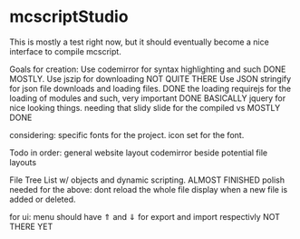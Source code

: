 # mcscriptStudio
This is mostly a test right now, but it should eventually become a nice interface to compile mcscript.

Goals for creation:
Use codemirror for syntax highlighting and such DONE MOSTLY.
Use jszip for downloading NOT QUITE THERE
Use JSON stringify for json file downloads and loading files. DONE the loading
requirejs for the loading of modules and such, very important DONE BASICALLY
jquery for nice looking things. needing that slidy slide for the compiled vs MOSTLY DONE

considering:
specific fonts for the project.
icon set for the font.

Todo in order:
general website layout
codemirror beside potential file layouts


File Tree List w/ objects and dynamic scripting. ALMOST FINISHED
polish needed for the above:
dont reload the whole file display when a new file is added or deleted.


for ui:
menu should have ⇑ and ⇓ for export and import respectivly NOT THERE YET
